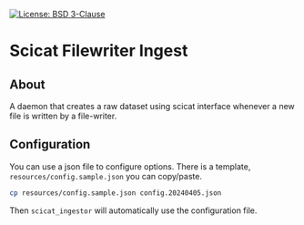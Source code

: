 [![License: BSD 3-Clause](https://img.shields.io/badge/License-BSD%203--Clause-blue.svg)](LICENSE)

# Scicat Filewriter Ingest

## About

A daemon that creates a raw dataset using scicat interface whenever a new file is written by a file-writer.

## Configuration

You can use a json file to configure options.
There is a template, ``resources/config.sample.json`` you can copy/paste.

```bash
cp resources/config.sample.json config.20240405.json
```

Then ``scicat_ingestor`` will automatically use the configuration file.

